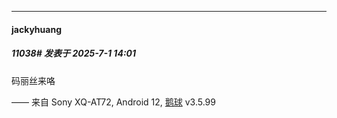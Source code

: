 ﻿
*****

####  jackyhuang  
##### 11038#       发表于 2025-7-1 14:01

码丽丝来咯

—— 来自 Sony XQ-AT72, Android 12, [鹅球](https://www.pgyer.com/GcUxKd4w) v3.5.99

